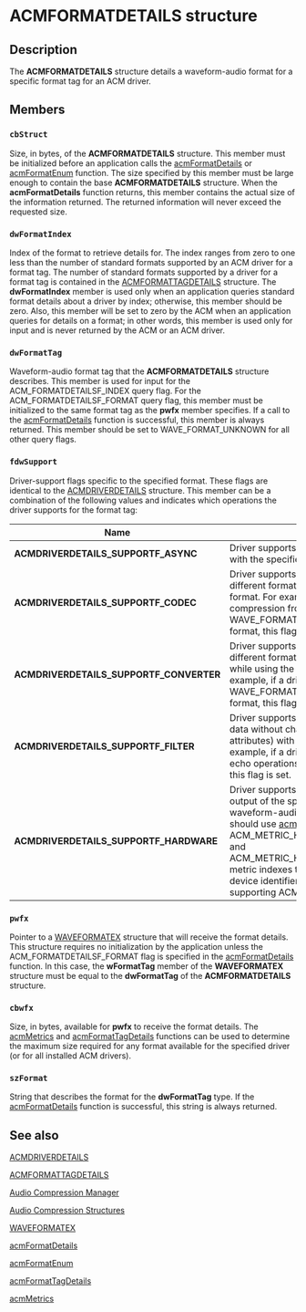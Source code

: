 # ACMFORMATDETAILS structure

## Description

The **ACMFORMATDETAILS** structure details a waveform-audio format for a specific format tag for an ACM driver.

## Members

### `cbStruct`

Size, in bytes, of the **ACMFORMATDETAILS** structure. This member must be initialized before an application calls the [acmFormatDetails](https://learn.microsoft.com/windows/desktop/api/msacm/nf-msacm-acmformatdetails) or [acmFormatEnum](https://learn.microsoft.com/windows/desktop/api/msacm/nf-msacm-acmformatenum) function. The size specified by this member must be large enough to contain the base **ACMFORMATDETAILS** structure. When the **acmFormatDetails** function returns, this member contains the actual size of the information returned. The returned information will never exceed the requested size.

### `dwFormatIndex`

Index of the format to retrieve details for. The index ranges from zero to one less than the number of standard formats supported by an ACM driver for a format tag. The number of standard formats supported by a driver for a format tag is contained in the [ACMFORMATTAGDETAILS](https://learn.microsoft.com/windows/win32/api/msacm/nf-msacm-acmformattagdetails) structure. The **dwFormatIndex** member is used only when an application queries standard format details about a driver by index; otherwise, this member should be zero. Also, this member will be set to zero by the ACM when an application queries for details on a format; in other words, this member is used only for input and is never returned by the ACM or an ACM driver.

### `dwFormatTag`

Waveform-audio format tag that the **ACMFORMATDETAILS** structure describes. This member is used for input for the ACM_FORMATDETAILSF_INDEX query flag. For the ACM_FORMATDETAILSF_FORMAT query flag, this member must be initialized to the same format tag as the **pwfx** member specifies. If a call to the [acmFormatDetails](https://learn.microsoft.com/windows/desktop/api/msacm/nf-msacm-acmformatdetails) function is successful, this member is always returned. This member should be set to WAVE_FORMAT_UNKNOWN for all other query flags.

### `fdwSupport`

Driver-support flags specific to the specified format. These flags are identical to the [ACMDRIVERDETAILS](https://learn.microsoft.com/windows/win32/api/msacm/nf-msacm-acmdriverdetails) structure. This member can be a combination of the following values and indicates which operations the driver supports for the format tag:

| Name | Description |
| --- | --- |
| **ACMDRIVERDETAILS_SUPPORTF_ASYNC** | Driver supports asynchronous conversions with the specified format tag. |
| **ACMDRIVERDETAILS_SUPPORTF_CODEC** | Driver supports conversion between two different format tags for the specified format. For example, if a driver supports compression from WAVE_FORMAT_PCM to WAVE_FORMAT_ADPCM with the specified format, this flag is set. |
| **ACMDRIVERDETAILS_SUPPORTF_CONVERTER** | Driver supports conversion between two different formats of the same format tag while using the specified format. For example, if a driver supports resampling of WAVE_FORMAT_PCM to the specified format, this flag is set. |
| **ACMDRIVERDETAILS_SUPPORTF_FILTER** | Driver supports a filter (which modifies data without changing any format attributes) with the specified format. For example, if a driver supports volume or echo operations on WAVE_FORMAT_PCM, this flag is set. |
| **ACMDRIVERDETAILS_SUPPORTF_HARDWARE** | Driver supports hardware input and/or output of the specified format through a waveform-audio device. An application should use [acmMetrics](https://learn.microsoft.com/windows/desktop/api/msacm/nf-msacm-acmmetrics) with the ACM_METRIC_HARDWARE_WAVE_INPUT and ACM_METRIC_HARDWARE_WAVE_OUTPUT metric indexes to get the waveform-audio device identifiers associated with the supporting ACM driver. |

### `pwfx`

Pointer to a [WAVEFORMATEX](https://learn.microsoft.com/previous-versions/dd757713(v=vs.85)) structure that will receive the format details. This structure requires no initialization by the application unless the ACM_FORMATDETAILSF_FORMAT flag is specified in the [acmFormatDetails](https://learn.microsoft.com/windows/desktop/api/msacm/nf-msacm-acmformatdetails) function. In this case, the **wFormatTag** member of the **WAVEFORMATEX** structure must be equal to the **dwFormatTag** of the **ACMFORMATDETAILS** structure.

### `cbwfx`

Size, in bytes, available for **pwfx** to receive the format details. The [acmMetrics](https://learn.microsoft.com/windows/desktop/api/msacm/nf-msacm-acmmetrics) and [acmFormatTagDetails](https://learn.microsoft.com/windows/desktop/api/msacm/nf-msacm-acmformattagdetails) functions can be used to determine the maximum size required for any format available for the specified driver (or for all installed ACM drivers).

### `szFormat`

String that describes the format for the **dwFormatTag** type. If the [acmFormatDetails](https://learn.microsoft.com/windows/desktop/api/msacm/nf-msacm-acmformatdetails) function is successful, this string is always returned.

## See also

[ACMDRIVERDETAILS](https://learn.microsoft.com/windows/win32/api/msacm/nf-msacm-acmdriverdetails)

[ACMFORMATTAGDETAILS](https://learn.microsoft.com/windows/win32/api/msacm/nf-msacm-acmformattagdetails)

[Audio Compression Manager](https://learn.microsoft.com/windows/desktop/Multimedia/audio-compression-manager)

[Audio Compression Structures](https://learn.microsoft.com/windows/desktop/Multimedia/audio-compression-structures)

[WAVEFORMATEX](https://learn.microsoft.com/previous-versions/dd757713(v=vs.85))

[acmFormatDetails](https://learn.microsoft.com/windows/desktop/api/msacm/nf-msacm-acmformatdetails)

[acmFormatEnum](https://learn.microsoft.com/windows/desktop/api/msacm/nf-msacm-acmformatenum)

[acmFormatTagDetails](https://learn.microsoft.com/windows/desktop/api/msacm/nf-msacm-acmformattagdetails)

[acmMetrics](https://learn.microsoft.com/windows/desktop/api/msacm/nf-msacm-acmmetrics)